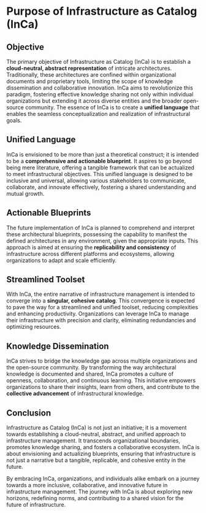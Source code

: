# Purpose of Infrastructure as Catalog (InCa)

## Objective

The primary objective of Infrastructure as Catalog (InCa) is to establish a **cloud-neutral, abstract representation**
of intricate architectures. Traditionally, these architectures are confined within organizational documents and
proprietary tools, limiting the scope of knowledge dissemination and collaborative innovation. InCa aims to
revolutionize this paradigm, fostering effective knowledge sharing not only within individual organizations but
extending it across diverse entities and the broader open-source community. The essence of InCa is to create a **unified
language** that enables the seamless conceptualization and realization of infrastructural goals.

## Unified Language

InCa is envisioned to be more than just a theoretical construct; it is intended to be a **comprehensive and actionable
blueprint**. It aspires to go beyond being mere literature, offering a tangible framework that can be actualized to meet
infrastructural objectives. This unified language is designed to be inclusive and universal, allowing various
stakeholders to communicate, collaborate, and innovate effectively, fostering a shared understanding and mutual growth.

## Actionable Blueprints

The future implementation of InCa is planned to comprehend and interpret these architectural blueprints, possessing the
capability to manifest the defined architectures in any environment, given the appropriate inputs. This approach is
aimed at ensuring the **replicability and consistency** of infrastructure across different platforms and ecosystems,
allowing organizations to adapt and scale efficiently.

## Streamlined Toolset

With InCa, the entire narrative of infrastructure management is intended to converge into a **singular, cohesive
catalog**. This convergence is expected to pave the way for a streamlined and unified toolset, reducing complexities and
enhancing productivity. Organizations can leverage InCa to manage their infrastructure with precision and clarity,
eliminating redundancies and optimizing resources.

## Knowledge Dissemination

InCa strives to bridge the knowledge gap across multiple organizations and the open-source community. By transforming
the way architectural knowledge is documented and shared, InCa promotes a culture of openness, collaboration, and
continuous learning. This initiative empowers organizations to share their insights, learn from others, and contribute
to the **collective advancement** of infrastructural knowledge.

## Conclusion

Infrastructure as Catalog (InCa) is not just an initiative; it is a movement towards establishing a cloud-neutral,
abstract, and unified approach to infrastructure management. It transcends organizational boundaries, promotes knowledge
sharing, and fosters a collaborative ecosystem. InCa is about envisioning and actualizing blueprints, ensuring that
infrastructure is not just a narrative but a tangible, replicable, and cohesive entity in the future.

By embracing InCa, organizations, and individuals alike embark on a journey towards a more inclusive, collaborative, and
innovative future in infrastructure management. The journey with InCa is about exploring new horizons, redefining norms,
and contributing to a shared vision for the future of infrastructure.
